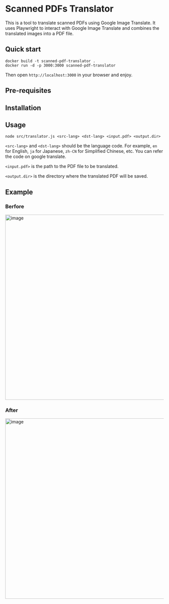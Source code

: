 # Scanned PDFs Translator

This is a tool to translate scanned PDFs using Google Image Translate. It uses Playwright to interact with Google Image Translate and combines the translated images into a PDF file.

## Quick start

```
docker build -t scanned-pdf-translator .
docker run -d -p 3000:3000 scanned-pdf-translator
```

Then open `http://localhost:3000` in your browser and enjoy.

## Pre-requisites

## Installation

## Usage

```
node src/translator.js <src-lang> <dst-lang> <input.pdf> <output.dir>
```

`<src-lang>` and `<dst-lang>` should be the language code. For example, `en` for English, `ja` for Japanese, `zh-CN` for Simplified Chinese, etc. You can refer the code on google translate.

`<input.pdf>` is the path to the PDF file to be translated.

`<output.dir>` is the directory where the translated PDF will be saved.

## Example
### Berfore
<img width="587" alt="image" src="https://github.com/user-attachments/assets/223fda27-4977-4f62-b3d1-6fc33f4ed298">

### After
<img width="572" alt="image" src="https://github.com/user-attachments/assets/b8d877a7-b455-4ab8-9915-23722fa0d06c">


